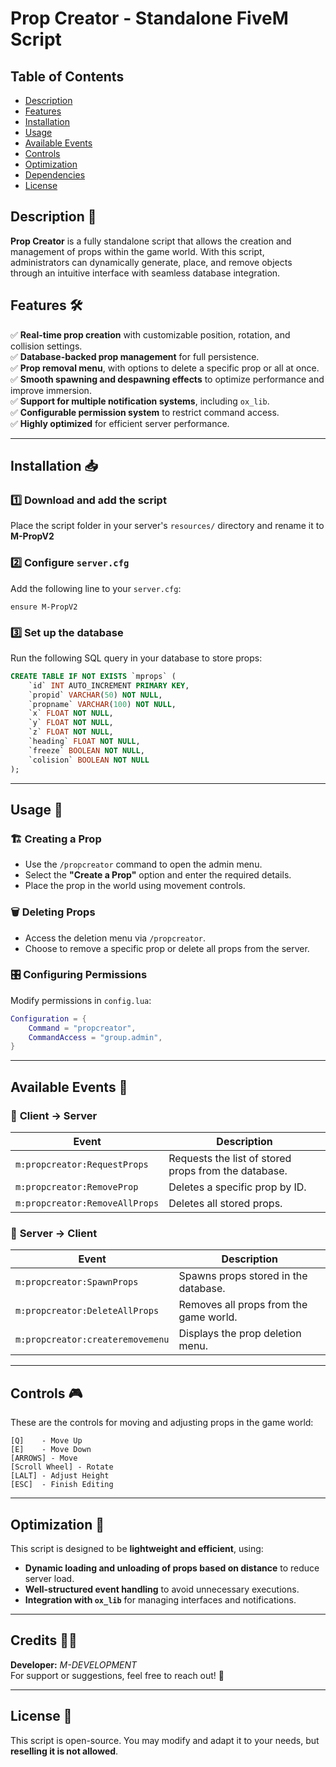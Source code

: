 # Prop Creator - Standalone FiveM Script

## Table of Contents 

-   [Description](#description-)
-   [Features](#features-️)
-   [Installation](#installation-)
-   [Usage](#usage-)
-   [Available Events](#available-events-)
-   [Controls](#controls-)
-   [Optimization](#optimization-)
-   [Dependencies](#dependencies-)
-   [License](#license-)

## Description 📜
**Prop Creator** is a fully standalone script that allows the creation and management of props within the game world. With this script, administrators can dynamically generate, place, and remove objects through an intuitive interface with seamless database integration.

## Features 🛠️
✅ **Real-time prop creation** with customizable position, rotation, and collision settings.  
✅ **Database-backed prop management** for full persistence.  
✅ **Prop removal menu**, with options to delete a specific prop or all at once.  
✅ **Smooth spawning and despawning effects** to optimize performance and improve immersion.  
✅ **Support for multiple notification systems**, including `ox_lib`.  
✅ **Configurable permission system** to restrict command access.  
✅ **Highly optimized** for efficient server performance.  

---

## Installation 📥
### 1️⃣ **Download and add the script**
Place the script folder in your server's `resources/` directory and rename it to **M-PropV2**

### 2️⃣ **Configure `server.cfg`**
Add the following line to your `server.cfg`:
```
ensure M-PropV2
```

### 3️⃣ **Set up the database**
Run the following SQL query in your database to store props:
```sql
CREATE TABLE IF NOT EXISTS `mprops` (
    `id` INT AUTO_INCREMENT PRIMARY KEY,
    `propid` VARCHAR(50) NOT NULL,
    `propname` VARCHAR(100) NOT NULL,
    `x` FLOAT NOT NULL,
    `y` FLOAT NOT NULL,
    `z` FLOAT NOT NULL,
    `heading` FLOAT NOT NULL,
    `freeze` BOOLEAN NOT NULL,
    `colision` BOOLEAN NOT NULL
);
```

---

## Usage 📌
### 🏗️ **Creating a Prop**
- Use the `/propcreator` command to open the admin menu.
- Select the **"Create a Prop"** option and enter the required details.
- Place the prop in the world using movement controls.

### 🗑️ **Deleting Props**
- Access the deletion menu via `/propcreator`.
- Choose to remove a specific prop or delete all props from the server.

### 🎛️ **Configuring Permissions**
Modify permissions in `config.lua`:
```lua
Configuration = {
    Command = "propcreator",
    CommandAccess = "group.admin",
}
```

---

## Available Events 📡
### 🔹 **Client → Server**
| Event                          | Description |
|--------------------------------|-------------|
| `m:propcreator:RequestProps`   | Requests the list of stored props from the database. |
| `m:propcreator:RemoveProp`     | Deletes a specific prop by ID. |
| `m:propcreator:RemoveAllProps` | Deletes all stored props. |

### 🔹 **Server → Client**
| Event                              | Description |
|----------------------------------|-------------|
| `m:propcreator:SpawnProps`      | Spawns props stored in the database. |
| `m:propcreator:DeleteAllProps`  | Removes all props from the game world. |
| `m:propcreator:createremovemenu` | Displays the prop deletion menu. |

---

## Controls 🎮
These are the controls for moving and adjusting props in the game world:
```
[Q]    - Move Up
[E]    - Move Down
[ARROWS] - Move
[Scroll Wheel] - Rotate
[LALT] - Adjust Height
[ESC]  - Finish Editing
```

---

## Optimization 🚀
This script is designed to be **lightweight and efficient**, using:
- **Dynamic loading and unloading of props based on distance** to reduce server load.
- **Well-structured event handling** to avoid unnecessary executions.
- **Integration with `ox_lib`** for managing interfaces and notifications.

---

## Credits 👨‍💻
**Developer:** *M-DEVELOPMENT*  
For support or suggestions, feel free to reach out! 🎉

---

## License 📜
This script is open-source. You may modify and adapt it to your needs, but **reselling it is not allowed**.

